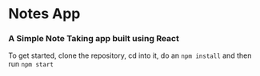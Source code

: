 # Notes App
### A Simple Note Taking app built using React
To get started, clone the repository, cd into it, do an ```npm install``` and then run ```npm start```
